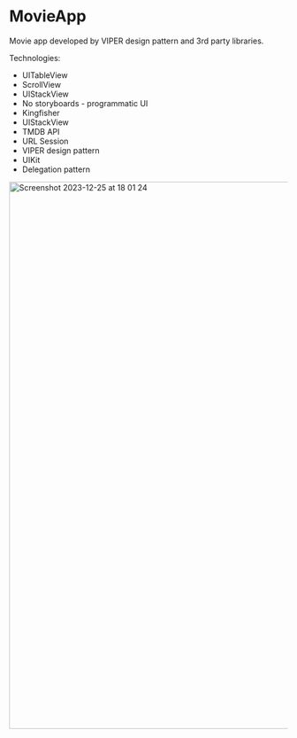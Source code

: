 # MovieApp
Movie app developed by VIPER design pattern and 3rd party libraries. 

Technologies:
- UITableView
- ScrollView
- UIStackView
- No storyboards - programmatic UI
- Kingfisher
- UIStackView
- TMDB API
- URL Session
- VIPER design pattern
- UIKit
- Delegation pattern

<img width="988" alt="Screenshot 2023-12-25 at 18 01 24" src="https://github.com/cerennnnn/MovieApp/assets/97634053/94fb1ea3-a6e8-459f-9504-d8e603d58793">


